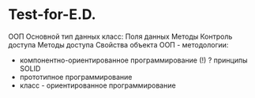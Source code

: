 # Test-for-E.D.
ООП
Основной тип данных класс:
                            Поля данных
                            Методы
                            Контроль доступа
                            Методы доступа
                            Свойства объекта
 ООП - методологии:
 - компонентно-ориентированное программирование (!) ? принципы SOLID
 - прототипное программирование
 - класс - ориентированное программирование
